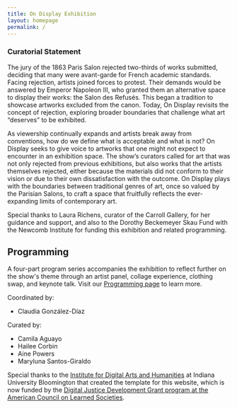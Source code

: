 ```yaml
---
title: On Display Exhibition
layout: homepage
permalink: /
---
```

  
### Curatorial Statement

The jury of the 1863 Paris Salon rejected two-thirds of works submitted, deciding that many were avant-garde for French academic standards. Facing rejection, artists joined forces to protest. Their demands would be answered by Emperor Napoleon III, who granted them an alternative space to display their works: the Salon des Refusés. This began a tradition to showcase artworks excluded from the canon. Today, On Display revisits the concept of rejection, exploring broader boundaries that challenge what art “deserves” to be exhibited. 

As viewership continually expands and artists break away from conventions, how do we define what is acceptable and what is not? On Display seeks to give voice to artworks that one might not expect to encounter in an exhibition space. The show’s curators called for art that was not only rejected from previous exhibitions, but also works that the artists themselves rejected, either because the materials did not conform to their vision or due to their own dissatisfaction with the outcome. On Display plays with the boundaries between traditional genres of art, once so valued by the Parisian Salons, to craft a space that fruitfully reflects the ever-expanding limits of contemporary art. 

Special thanks to Laura Richens, curator of the Carroll Gallery, for her guidance and support, and also to the Dorothy Beckemeyer Skau Fund with the Newcomb Institute for funding this exhibition and related programming.

## Programming
A four-part program series accompanies the exhibition to reflect further on the show's theme through an artist panel, collage experience, clothing swap, and keynote talk. Visit our [Programming page](/programming/) to learn more.

Coordinated by:
- Claudia González-Díaz

Curated by:
- Camila Aguayo
- Hailee Corbin
- Aine Powers
- Maryluna Santos-Giraldo

Special thanks to the [Institute for Digital Arts and Humanities](https://idah.indiana.edu/) at Indiana University Bloomington that created the template for this website, which is now funded by the [Digital Justice Development Grant program at the American Council on Learned Societies](https://www.acls.org/recent-fellows/?program_id=40090&_project_year=2024).
